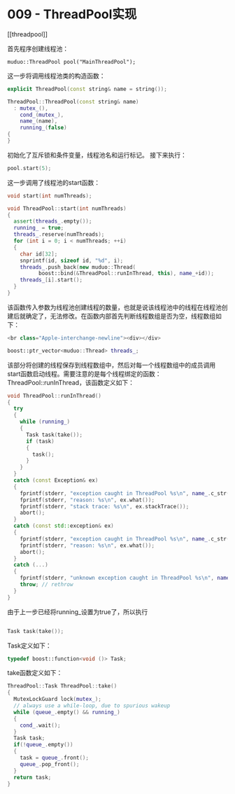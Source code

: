 # 009 - ThreadPool实现

[[threadpool]]

首先程序创建线程池：
```c++=
muduo::ThreadPool pool("MainThreadPool");
```
这一步将调用线程池类的构造函数：
```c++
explicit ThreadPool(const string& name = string());

ThreadPool::ThreadPool(const string& name)
  : mutex_(),
    cond_(mutex_),
    name_(name),
    running_(false)
{
}

```

初始化了互斥锁和条件变量，线程池名和运行标记。
接下来执行：
```c++
pool.start(5);
```
这一步调用了线程池的start函数：
```c++
void start(int numThreads);

void ThreadPool::start(int numThreads)
{
  assert(threads_.empty());
  running_ = true;
  threads_.reserve(numThreads);
  for (int i = 0; i < numThreads; ++i)
  {
    char id[32];
    snprintf(id, sizeof id, "%d", i);
    threads_.push_back(new muduo::Thread(
          boost::bind(&ThreadPool::runInThread, this), name_+id));
    threads_[i].start();
  }
}
```
该函数传入参数为线程池创建线程的数量，也就是说该线程池中的线程在线程池创建后就确定了，无法修改。在函数内部首先判断线程数组是否为空，线程数组如下：
```c++
<br class="Apple-interchange-newline"><div></div>

boost::ptr_vector<muduo::Thread> threads_;
```

该部分将创建的线程保存到线程数组中，然后对每一个线程数组中的成员调用start函数启动线程。需要注意的是每个线程绑定的函数：ThreadPool::runInThread，该函数定义如下：

```c++
void ThreadPool::runInThread()
{
  try
  {
    while (running_)
    {
      Task task(take());
      if (task)
      {
        task();
      }
    }
  }
  catch (const Exception& ex)
  {
    fprintf(stderr, "exception caught in ThreadPool %s\n", name_.c_str());
    fprintf(stderr, "reason: %s\n", ex.what());
    fprintf(stderr, "stack trace: %s\n", ex.stackTrace());
    abort();
  }
  catch (const std::exception& ex)
  {
    fprintf(stderr, "exception caught in ThreadPool %s\n", name_.c_str());
    fprintf(stderr, "reason: %s\n", ex.what());
    abort();
  }
  catch (...)
  {
    fprintf(stderr, "unknown exception caught in ThreadPool %s\n", name_.c_str());
    throw; // rethrow
  }
}
```
由于上一步已经将running_设置为true了，所以执行
```c++

Task task(take());

```

Task定义如下：
```c++
typedef boost::function<void ()> Task;
```

take函数定义如下：
```c++
ThreadPool::Task ThreadPool::take()
{
  MutexLockGuard lock(mutex_);
  // always use a while-loop, due to spurious wakeup
  while (queue_.empty() && running_)
  {
    cond_.wait();
  }
  Task task;
  if(!queue_.empty())
  {
    task = queue_.front();
    queue_.pop_front();
  }
  return task;
}
```